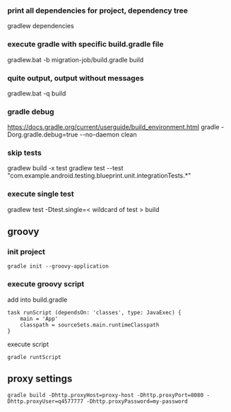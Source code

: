 ### print all dependencies for project, dependency tree
gradlew dependencies

### execute gradle with specific build.gradle file
gradlew.bat -b migration-job/build.gradle build

### quite output, output without messages
gradlew.bat -q build

### gradle debug
https://docs.gradle.org/current/userguide/build_environment.html
gradle  -Dorg.gradle.debug=true --no-daemon clean

### skip tests
gradlew build -x test
gradlew test --test "com.example.android.testing.blueprint.unit.integrationTests.*"

### execute single test
gradlew test -Dtest.single=< wildcard of test > build

## groovy

### init project
```
gradle init --groovy-application
```

### execute groovy script
add into build.gradle
```
task runScript (dependsOn: 'classes', type: JavaExec) {
    main = 'App'
    classpath = sourceSets.main.runtimeClasspath
}
```
execute script 
```
gradle runtScript
```

## proxy settings
```
gradle build -Dhttp.proxyHost=proxy-host -Dhttp.proxyPort=8080 -Dhttp.proxyUser=q4577777 -Dhttp.proxyPassword=my-password
```

